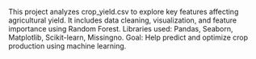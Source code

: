 This project analyzes crop_yield.csv to explore key features affecting agricultural yield.
It includes data cleaning, visualization, and feature importance using Random Forest.
Libraries used: Pandas, Seaborn, Matplotlib, Scikit-learn, Missingno.
Goal: Help predict and optimize crop production using machine learning.
